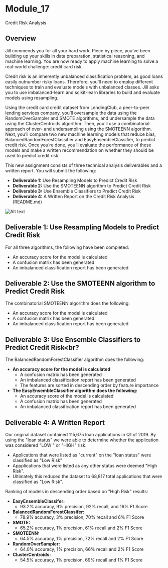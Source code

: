 # Module_17
Credit Risk Analysis

## Overview
Jill commends you for all your hard work. Piece by piece, you’ve been building up your skills in data preparation, statistical reasoning, and machine learning. You are now ready to apply machine learning to solve a real-world challenge: credit card risk.

Credit risk is an inherently unbalanced classification problem, as good loans easily outnumber risky loans. Therefore, you’ll need to employ different techniques to train and evaluate models with unbalanced classes. Jill asks you to use imbalanced-learn and scikit-learn libraries to build and evaluate models using resampling.

Using the credit card credit dataset from LendingClub, a peer-to-peer lending services company, you’ll oversample the data using the RandomOverSampler and SMOTE algorithms, and undersample the data using the ClusterCentroids algorithm. Then, you’ll use a combinatorial approach of over- and undersampling using the SMOTEENN algorithm. Next, you’ll compare two new machine learning models that reduce bias, BalancedRandomForestClassifier and EasyEnsembleClassifier, to predict credit risk. Once you’re done, you’ll evaluate the performance of these models and make a written recommendation on whether they should be used to predict credit risk.

This new assignment consists of three technical analysis deliverables and a written report. You will submit the following:

  - **Deliverable 1:** Use Resampling Models to Predict Credit Risk<br>
  - **Deliverable 2:** Use the SMOTEENN algorithm to Predict Credit Risk<br>
  - **Deliverable 3:** Use Ensemble Classifiers to Predict Credit Risk<br>
  - **Deliverable 4:** A Written Report on the Credit Risk Analysis (README.md)<br>
 
 ![Alt text](https://images.pexels.com/photos/3944405/pexels-photo-3944405.jpeg?auto=compress&cs=tinysrgb&dpr=2&h=750&w=1260)

## Deliverable 1: Use Resampling Models to Predict Credit Risk<br>
For all three algorithms, the following have been completed:
   - An accuracy score for the model is calculated 
   - A confusion matrix has been generated 
   - An imbalanced classification report has been generated

## Deliverable 2: Use the SMOTEENN algorithm to Predict Credit Risk<br>
The combinatorial SMOTEENN algorithm does the following:
  - An accuracy score for the model is calculated
  - A confusion matrix has been generated
  - An imbalanced classification report has been generated
## Deliverable 3: Use Ensemble Classifiers to Predict Credit Risk<br?
The BalancedRandomForestClassifier algorithm does the following:
  
  - **An accuracy score for the model is calculated**
    - A confusion matrix has been generated
    - An imbalanced classification report has been generated
    - The features are sorted in descending order by feature importance
  - **The EasyEnsembleClassifier algorithm does the following:**
    - An accuracy score of the model is calculated
    - A confusion matrix has been generated
    - An imbalanced classification report has been generated
## Deliverable 4: A Written Report

Our original dataset contained 115,675 loan applications in Q1 of 2019. By using the "loan status" we were able to determine whether the application was considered "LOW " or "HIGH" risk. 
 - Applications that were listed as  "current" on the "loan status" were classified as "Low Risk" 
 - Appplications that were listed as any other status were deemed "High Risk". 
 - Ultimately this reduced the dataset to 68,817 total applications that were classified as "Low Risk".

Ranking of models in descending order based on "High Risk" results:
  - **EasyEnsembleClassifer:** 
      - 93.2% accuracy, 9% precision, 92% recall, and 16% F1 Score
  - **BalancedRandomForestClassifer:** 
      - 78.9% accuracy, 3% precision, 70% recall and 6% F1 Score
  - **SMOTE:** 
      - 65.2% accuracy, 1% precision, 61% recall and 2% F1 Score
  - **SMOTEENN:** 
      - 64.5% accuracy, 1% precision, 72% recall and 2% F1 Score
  - **RandomOverSampler:** 
      - 64.0% accuracy, 1% precision, 66% recall and 2% F1 Score
  - **ClusterCentroids:** 
      - 54.5% accuracy, 1% precision, 69% recall and 1% F1 Score
